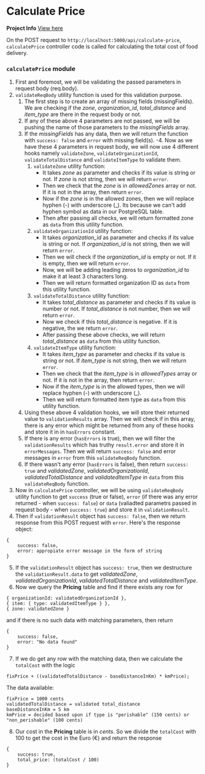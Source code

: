 # Calculate Price

**Project Info**
[View here](https://github.com/Shubham-Lal/Food-Delivery-API/blob/javascript/docs/ASSIGNMENT.md)

On the POST request to `http://localhost:5000/api/calculate-price`, `calculatePrice` controller code is called for calculating the total cost of food delivery.

### `calculatePrice` module
1. First and foremost, we will be validating the passed parameters in request body (req.body).
2. `validateReqBody` utility function is used for this validation purpose.
    1. The first step is to create an array of missing fields (missingFields). We are checking if the *zone*, *organization_id*, *total_distance* and *item_type* are there in the request body or not.
    2. If any of these above 4 parameters are not passed, we will be pushing the name of those parameters to the *missingFields* array.
    3. If the *missingFields* has any data, then we will return the function with `success: false` and `error` with missing field(s).
    -4. Now as we have these 4 parameters in request body, we will now use 4 different hooks namely `validateZone`, `validateOrganizationId`, `validateTotalDistance` and `validateItemType` to validate them.
        1. `validateZone` utility function: 
            - It takes *zone* as parameter and checks if its value is string or not. If *zone* is not string, then we will return `error`.
            - Then we check that the *zone* is in *allowedZones* array or not. If it is not in the array, then return `error`.
            - Now if the *zone* is in the allowed zones, then we will replace hyphen (-) with underscore (_). Its because we can't add hyphen symbol as data in our PostgreSQL table.
            - Then after passing all checks, we will return formatted zone as `data` from this utility function.
        2. `validateOrganizationId` utility function:
            - It takes *organization_id* as parameter and checks if its value is string or not. If *organization_id* is not string, then we will return `error`.
            - Then we will check if the *organization_id* is empty or not. If it is empty, then we will return `error`.
            - Now, we will be adding leading zeros to *organization_id* to make it at least 3 characters long.
            - Then we will return formatted organization ID as `data` from this utility function.
        3. `validateTotalDistance` utility function:
            - It takes *total_distance* as parameter and checks if its value is number or not. If *total_distance* is not number, then we will return `error`.
            - Now we check if this *total_distance* is negative. If it is negative, the we return `error`.
            - After passing these above checks, we will return *total_distance* as `data` from this utility function.
        4. `validateItemType` utility function:
            - It takes *item_type* as parameter and checks if its value is string or not. If *item_type* is not string, then we will return `error`.
            - Then we check that the *item_type* is in *allowedTypes* array or not. If it is not in the array, then return `error`.
            - Now if the *item_type* is in the allowed types, then we will replace hyphen (-) with underscore (_).
            - Then we will return formatted item type as `data` from this utility function.
    5. Using these above 4 validation hooks, we will store their returned value to `validationResults` array. Then we will check if in this array, there is any error which might be returned from any of these hooks and store it in in `hasErrors` constant.
    6. If there is any error (`hasErrors` is true), then we will filter the `validationResults` which has truthy `result.error` and store it in `errorMessages`. Then we will return `success: false` and error messages in `error` from this `validateReqBody` function.
    7. If there wasn't any error (`hasErrors` is false), then return `success: true` and *validatedZone*, *validatedOrganizationId*, *validatedTotalDistance* and *validatedItemType* in `data` from this `validateReqBody` function.
3. Now in `calculatePrice` controller, we will be using `validateReqBody` utility function to get `success` (true or false), `error` (if there was any error returned - when `success: false`) or `data` (valiadted parametrs passed in request body - when `success: true`) and store it in `validationResult`.
4. Then if `validationResult` object has `success: false`, then we return response from this POST request with `error`. Here's the response object:
```
{
    success: false,
    error: appropiate error message in the form of string
}
```
5. If the `validationResult` object has `success: true`, then we destructure the `validationResult.data` to get *validatedZone*, *validatedOrganizationId*, *validatedTotalDistance* and *validatedItemType*.
6. Now we query the **Pricing** table and find if there exists any row for
```
{ organizationId: validatedOrganizationId },
{ item: { type: validatedItemType } },
{ zone: validatedZone }
```
and if there is no such data with matching parameters, then return 
```
{
    success: false,
    error: "No data found"
}
```
7. If we do get any row with the matching data, then we calculate the `totalCost` with the logic 
```
fixPrice + ((validatedTotalDistance - baseDistanceInKm) * kmPrice);
```
The data available:
```
fixPrice = 1000 cents
validatedTotalDistance = validated total_distance
baseDistanceInKm = 5 km
kmPrice = decided based upon if type is "perishable" (150 cents) or "non_perishable" (100 cents)
```
8. Our cost in the **Pricing** table is in *cents*. So we divide the `totalCost` with 100 to get the cost in the Euro (€) and return the response
```
{ 
    success: true, 
    total_price: (totalCost / 100) 
}
```
